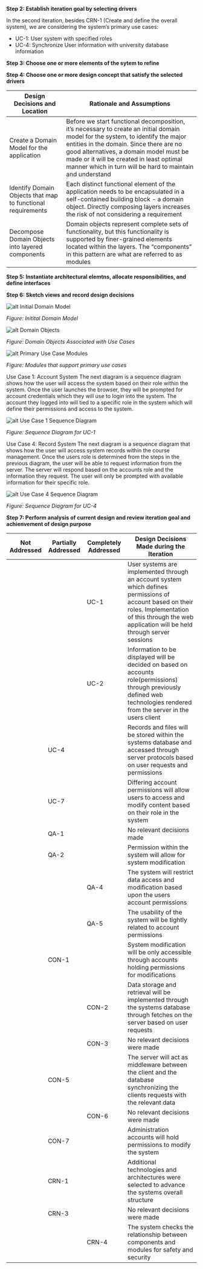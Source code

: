**Step 2: Establish iteration goal by selecting drivers**


In the second iteration, besides CRN-1 (Create and define the overall system), we are considering the system’s primary use cases:
 * UC-1: User system with specified roles
 * UC-4: Synchronize User information with university database information


**Step 3: Choose one or more elements of the sytem to refine**

**Step 4: Choose one or more design concept that satisfy the selected drivers**

| Design Decisions and Location                               | Rationale and Assumptions                                                                                                                                                                                                                                                                                                       |  
|-------------------------------------------------------------|---------------------------------------------------------------------------------------------------------------------------------------------------------------------------------------------------------------------------------------------------------------------------------------------------------------------------------|
| Create a Domain Model for the application                   | Before we start functional decomposition, it’s necessary to create an initial domain model for the system, to identify the major entities in the domain.  Since there are no good alternatives, a domain model must be made or it will be created in least optimal manner which in turn will be hard to maintain and understand |
| Identify Domain Objects that map to functional requirements | Each distinct functional element of the application needs to be encapsulated in a self-contained building block - a domain object.  Directly composing layers increases the risk of not considering a requirement                                                                                                               |
| Decompose Domain Objects into layered components            | Domain objects represent complete sets of functionality, but this functionality is supported by finer-grained elements located within the layers. The “components” in this pattern are what are referred to as modules                                                                                                          |

**Step 5: Instantiate architectural elemtns, allocate responsibilities, and define interfaces**

**Step 6: Sketch views and record design decisions**

![alt Initial Domain Model](https://github.com/SOFE3650F18/project-group-26/blob/master/Iteration%202/InitialDomainModel.PNG)   

*Figure: Initital Domain Model*

![alt Domain Objects](https://github.com/SOFE3650F18/project-group-26/blob/master/Iteration%202/DomainObjectsAssociatedWithUseCases.PNG)   

*Figure: Domain Objects Associated with Use Cases*

![alt Primary Use Case Modules](https://github.com/SOFE3650F18/project-group-26/blob/master/Iteration%202/PrimaryUseCaseSupportModules.PNG)   

*Figure: Modules that support primary use cases*

Use Case 1: Account System
The next diagram is a sequence diagram shows how the user will access the system based on their role within the system. Once the user launches the browser, they will be prompted for account credentials which they will use to login into the system. The account they logged into will tied to a specific role in the system which will define their permissions and access to the system.


![alt Use Case 1 Sequence Diagram](https://github.com/SOFE3650F18/project-group-26/blob/master/Iteration%202/UC-1.PNG)   

*Figure:  Sequence Diagram for UC-1*

Use Case 4: Record System
The next diagram is a sequence diagram that shows how the user will access system records within the course management. Once the users role is determined from the steps in the previous diagram, the user will be able to request information from the server. The server will respond based on the accounts role and the information they request. The user will only be prompted with available information for their specific role.


![alt Use Case 4 Sequence Diagram](https://github.com/SOFE3650F18/project-group-26/blob/master/Iteration%202/UC-4.PNG)   

*Figure:  Sequence Diagram for UC-4*

**Step 7: Perform analysis of current design and review iteration goal and achienvement of design purpose**

| Not Addressed | Partially Addressed | Completely Addressed | Design Decisions Made during the Iteration                                                                                                                                                                |
|---------------|---------------------|----------------------|-----------------------------------------------------------------------------------------------------------------------------------------------------------------------------------------------------------|
|               |                     | UC-1                 | User systems are implemented through an account system which defines permissions of account based on their roles. Implementation of this through the web application will be held through server sessions |
|               |                     | UC-2                 | Information to be displayed will be decided on based on accounts role(permissions) through previously defined web technologies rendered from the server in the users client                               |
|               | UC-4                |                      | Records and files will be stored within the systems database and accessed through server protocols based on user requests and permissions                                                                 |
|               | UC-7                |                      | Differing account permissions will allow users to access and modify content based on their role in the system                                                                                             |
|               | QA-1                |                      | No relevant decisions made                                                                                                                                                                                |
|               | QA-2                |                      | Permission within the system will allow for system modification                                                                                                                                           |
|               |                     | QA-4                 | The system will restrict data access and modification based upon the users account permissions                                                                                                            |
|               |                     | QA-5                 | The usability of the system will be tightly related to account permissions                                                                                                                                |
|               | CON-1               |                      | System modification will be only accessible through accounts holding permissions for modifications                                                                                                        |
|               |                     | CON-2                | Data storage and retrieval will be implemented through the systems database through fetches on the server based on user requests                                                                          |
|               |                     | CON-3                | No relevant decisions were made                                                                                                                                                                           |
|               | CON-5               |                      | The server will act as middleware between the client and the database synchronizing the clients requests with the relevant data                                                                           |
|               |                     | CON-6                | No relevant decisions were made                                                                                                                                                                           |
|               | CON-7               |                      | Administration accounts will hold permissions to modify the system                                                                                                                                        |
|               | CRN-1               |                      | Additional technologies and architectures were selected to advance the systems overall structure                                                                                                          |
|               | CRN-3               |                      | No relevant decisions were made                                                                                                                                                                           |
|               |                     | CRN-4                | The system checks the relationship between components and modules for safety and security                                                                                                                 |





















